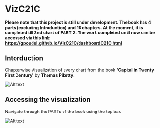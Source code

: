 # VizC21C
**Please note that this project is still under development. The book has 4 parts (excluding Introduction) and 16 chapters. At the moment, it is completed till 2nd chart of PART 2. The work completed until now can be accessed via this link: https://gpoudel.github.io/VizC21C/dashboardC21C.html**


## Intorduction
Chapterwise Visualization of every chart from the book **'Capital in Twenty First Century'** by **Thomas Piketty**.

![Alt text](https://gpoudel.github.io/VizC21C/cover.jpg "Capital in Twenty First Century by Thomas Piketty")




## Accessing the visualization

Navigate through the PARTs of the book using the top bar.

![Alt text](https://gpoudel.github.io/VizC21C/Chapters.png "Capital in Twenty First Century by Thomas Piketty")
